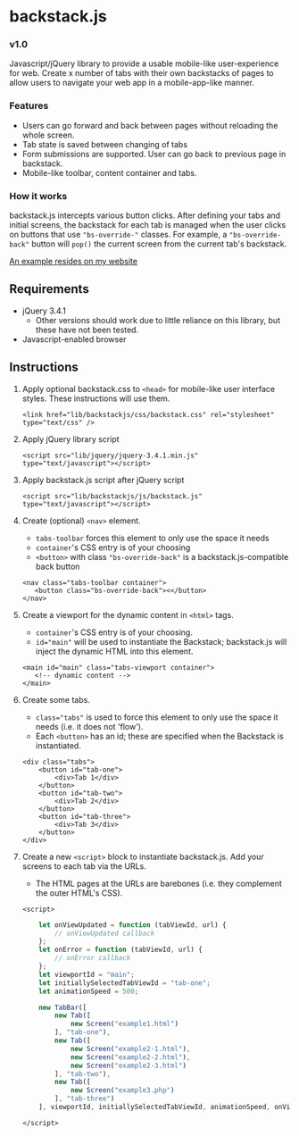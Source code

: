 # backstack.js
### v1.0
Javascript/jQuery library to provide a usable mobile-like user-experience for web.
Create x number of tabs with their own backstacks of pages to allow users to navigate your web app in a mobile-app-like manner.

### Features
* Users can go forward and back between pages without reloading the whole screen.
* Tab state is saved between changing of tabs
* Form submissions are supported. User can go back to previous page in backstack.
* Mobile-like toolbar, content container and tabs.

### How it works
backstack.js intercepts various button clicks. After defining your tabs and initial screens, the backstack for each tab is managed when the user clicks on buttons that use `"bs-override-"` classes. For example, a `"bs-override-back"` button will `pop()` the current screen from the current tab's backstack.

[An example resides on my website](https://gregorymarkthomas.com/dev/backstackjs "See example of backstack.js on Gregory's website")

## Requirements
* jQuery 3.4.1
   * Other versions should work due to little reliance on this library, but these have not been tested.
* Javascript-enabled browser

## Instructions
1. Apply optional backstack.css to `<head>` for mobile-like user interface styles. These instructions will use them.

   `<link href="lib/backstackjs/css/backstack.css" rel="stylesheet" type="text/css" />`

2. Apply jQuery library script

   `<script src="lib/jquery/jquery-3.4.1.min.js" type="text/javascript"></script>`

3. Apply backstack.js script after jQuery script
   
   `<script src="lib/backstackjs/js/backstack.js" type="text/javascript"></script>`

4. Create (optional) `<nav>` element. 
   * `tabs-toolbar` forces this element to only use the space it needs
   * `container`'s CSS entry is of your choosing
   * `<button>` with class `"bs-override-back"` is a backstack.js-compatible back button

   ```
   <nav class="tabs-toolbar container">
      <button class="bs-override-back"><</button>
   </nav>      
   ```

5. Create a viewport for the dynamic content in `<html>` tags. 
   * `container`'s CSS entry is of your choosing. 
   * `id="main"` will be used to instantiate the Backstack; backstack.js will inject the dynamic HTML into this element.
   
   ```
   <main id="main" class="tabs-viewport container">
      <!-- dynamic content -->
   </main>
   ```

6. Create some tabs. 
   * `class="tabs"` is used to force this element to only use the space it needs (i.e. it does not 'flow'). 
   * Each `<button>` has an id; these are specified when the Backstack is instantiated.

   ```
   <div class="tabs">
       <button id="tab-one">
           <div>Tab 1</div>
       </button>
       <button id="tab-two">
           <div>Tab 2</div>
       </button>
       <button id="tab-three">
           <div>Tab 3</div>
       </button>
   </div>
   ```

5. Create a new `<script>` block to instantiate backstack.js. Add your screens to each tab via the URLs.
   * The HTML pages at the URLs are barebones (i.e. they complement the outer HTML's CSS).

    `<script>`
    ```javascript
        let onViewUpdated = function (tabViewId, url) {
            // onViewUpdated callback
        };
        let onError = function (tabViewId, url) {
            // onError callback
        };
        let viewportId = "main";
        let initiallySelectedTabViewId = "tab-one";
        let animationSpeed = 500;

        new TabBar([
            new Tab([
                new Screen("example1.html")                
            ], "tab-one"),
            new Tab([
                new Screen("example2-1.html"),
                new Screen("example2-2.html"),
                new Screen("example2-3.html")
            ], "tab-two"),
            new Tab([
                new Screen("example3.php")
            ], "tab-three")
        ], viewportId, initiallySelectedTabViewId, animationSpeed, onViewUpdated, onError);
    ```
    `</script>`